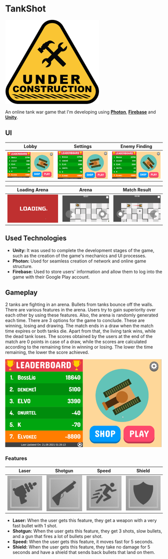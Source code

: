 # TankShot
![Under Construction Resized](/VideosAndPhotos/Under-Construction-Resized.png)

An online tank war game that I'm developing using **[Photon](https://www.photonengine.com/pun)**, **[Firebase](https://firebase.google.com/)** and **[Unity](https://unity.com/)**.

## UI
Lobby | Settings | Enemy Finding  
------------ | ------------- | -------------
![](/VideosAndPhotos/Lobby.gif)|![](/VideosAndPhotos/Settings.gif)|![](/VideosAndPhotos/Enemy-Finding.gif)

Loading Arena | Arena | Match Result  
------------ | ------------- | -------------
![](/VideosAndPhotos/Loading-Arena.gif) |![](/VideosAndPhotos/Arena.gif)|![](/VideosAndPhotos/Result.gif)

## Used Technologies

* **Unity:** It was used to complete the development stages of the game, such as the creation of the game's mechanics and UI processes.
* **Photon:** Used for seamless creation of network and online game structure.
* **Firebase:** Used to store users' information and allow them to log into the game with their Google Play account.


## Gameplay
2 tanks are fighting in an arena. Bullets from tanks bounce off the walls. There are various features in the arena. Users try to gain superiority over each other by using these features. Also, the arena is randomly generated each time. There are 3 options for the game to conclude. These are winning, losing and drawing. The match ends in a draw when the match time expires or both tanks die. Apart from that, the living tank wins, while the dead tank loses. The scores obtained by the users at the end of the match are 0 points in case of a draw, while the scores are calculated according to the remaining time in winning or losing. The lower the time remaining, the lower the score achieved.

![](/VideosAndPhotos/Gameplay-Resized.gif)

### Features

Laser | Shotgun | Speed | Shield
------------ | ------------- | ------------- | -------------
![Laser](/Assets/Images/Arena/Features/Laser.jpg)|![Shotgun](Assets/Images/Arena/Features/Shotgun.jpg)|![Speed](Assets/Images/Arena/Features/Speed.jpg)|![Shield](Assets/Images/Arena/Features/Shield.jpg)

* **Laser:** When the user gets this feature, they get a weapon with a very fast bullet with 1 shot.
* **Shotgun:** When the user gets this feature, they get 3 shots, slow bullets, and a gun that fires a lot of bullets per shot.
* **Speed:** When the user gets this feature, it moves fast for 5 seconds.
* **Shield:** When the user gets this feature, they take no damage for 5 seconds and have a shield that sends back bullets that land on them.

